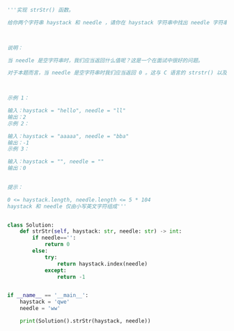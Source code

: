 
<BlogInfo id="1244" title="27.实现strStr" author="白日梦想猿" pv=0 read_times=0 pre_cost_time="0分41秒" category="leetcode" tag_list="['leetcode']" create_time="2022.02.23 20:51:05" update_time="2022.02.23 20:53:41" />

```python
'''实现 strStr() 函数。

给你两个字符串 haystack 和 needle ，请你在 haystack 字符串中找出 needle 字符串出现的第一个位置（下标从 0 开始）。如果不存在，则返回  -1 。

 

说明：

当 needle 是空字符串时，我们应当返回什么值呢？这是一个在面试中很好的问题。

对于本题而言，当 needle 是空字符串时我们应当返回 0 。这与 C 语言的 strstr() 以及 Java 的 indexOf() 定义相符。

 

示例 1：

输入：haystack = "hello", needle = "ll"
输出：2
示例 2：

输入：haystack = "aaaaa", needle = "bba"
输出：-1
示例 3：

输入：haystack = "", needle = ""
输出：0
 

提示：

0 <= haystack.length, needle.length <= 5 * 104
haystack 和 needle 仅由小写英文字符组成'''


class Solution:
    def strStr(self, haystack: str, needle: str) -> int:
        if needle=='':
            return 0
        else:
            try:
                return haystack.index(needle)
            except:
                return -1


if __name__ == '__main__':
    haystack = 'qwe'
    needle = 'ww'

    print(Solution().strStr(haystack, needle))

```
